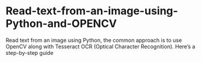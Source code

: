 # Read-text-from-an-image-using-Python-and-OPENCV
Read text from an image using Python, the common approach is to use OpenCV along with Tesseract OCR (Optical Character Recognition). Here’s a step-by-step guide
